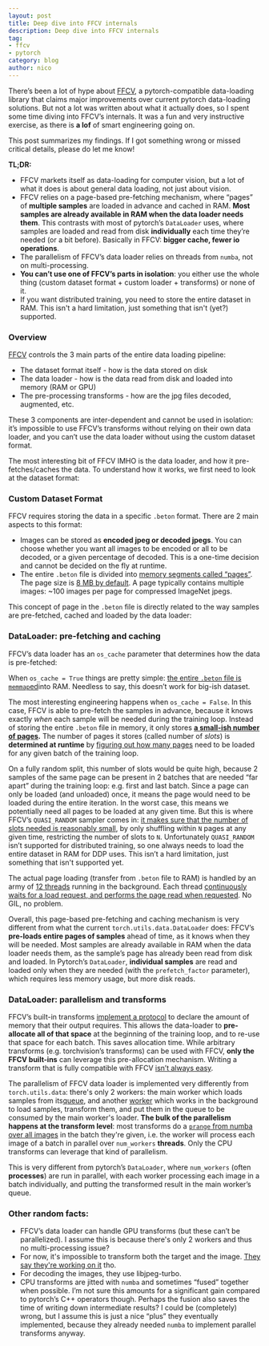 ```yaml
---
layout: post
title: Deep dive into FFCV internals
description: Deep dive into FFCV internals
tag:
- ffcv
- pytorch
category: blog
author: nico
---
```



There’s been a lot of hype about [FFCV](https://github.com/libffcv/ffcv), a
pytorch-compatible data-loading library that claims major improvements over
current pytorch data-loading solutions. But not a lot was written about what it
actually does, so I spent some time diving into FFCV’s internals. It was a fun
and very instructive exercise, as there is **a lof** of smart engineering going
on.

This post summarizes my findings. If I got something wrong or missed critical
details, please do let me know!

**TL;DR:**

* FFCV markets itself as data-loading for computer vision, but a lot of what
  it does is about general data loading, not just about vision.
* FFCV relies on a page-based pre-fetching mechanism, where “pages” of
  **multiple samples** are loaded in advance and cached in RAM. **Most samples
  are already available in RAM when the data loader needs them**. This contrasts
  with most of pytorch’s `DataLoader` uses, where samples are loaded and read
  from disk **individually** each time they’re needed (or a bit before).
  Basically in FFCV: **bigger cache, fewer io operations**.
* The parallelism of FFCV’s data loader relies on threads from  `numba`, not on
  multi-processing.
* **You can’t use one of FFCV’s parts in isolation**: you either use the whole
  thing (custom dataset format + custom loader + transforms) or none of it.
* If you want distributed training, you need to store the entire dataset in RAM.
  This isn't a hard limitation, just something that isn't (yet?) supported.


### Overview

[FFCV](https://github.com/libffcv/ffcv) controls the 3 main parts of the entire
data loading pipeline:

* The dataset format itself - how is the data stored on disk
* The data loader - how is the data read from disk and loaded into memory (RAM or GPU)
* The pre-processing transforms - how are the jpg files decoded, augmented, etc.

These 3 components are inter-dependent and cannot be used in isolation: it’s
impossible to use FFCV’s transforms without relying on their own data loader,
and you can’t use the data loader without using the custom dataset format.

The most interesting bit of FFCV IMHO is the data loader, and how it
pre-fetches/caches the data. To understand how it works, we first need to look
at the dataset format:

### Custom Dataset Format

FFCV requires storing the data in a specific `.beton`  format. There are 2 main
aspects to this format:


* Images can be stored as **encoded jpeg or decoded jpegs**. You can choose
  whether you want all images to be encoded or all to be decoded, or a given
  percentage of decoded. This is a one-time decision and cannot be decided on
  the fly at runtime.
* The entire `.beton` file is divided into [memory segments called
  “pages”](https://github.com/libffcv/ffcv/blob/f25386557e213711cc8601833add36ff966b80b2/ffcv/memory_allocator.py#L36).
  The page size is [8 MB by
  default](https://github.com/libffcv/ffcv/blob/f25386557e213711cc8601833add36ff966b80b2/ffcv/writer.py#L137).
  A page typically contains multiple images: ~100 images per page for compressed
  ImageNet jpegs.


This concept of page in the `.beton` file is directly related to the way samples
are pre-fetched, cached and loaded by the data loader:

### DataLoader: pre-fetching and caching

FFCV’s data loader has an `os_cache` parameter that determines how the data is
pre-fetched:

When `os_cache = True` things are pretty simple: [the entire `.beton` file is
`memmap`ed](https://github.com/libffcv/ffcv/blob/f25386557e213711cc8601833add36ff966b80b2/ffcv/memory_managers/os_cache.py#L25-L26)into
RAM. Needless to say, this doesn’t work for big-ish dataset. 

The most interesting engineering happens when `os_cache = False`. In this case,
FFCV is able to pre-fetch the samples in advance, because it knows exactly
*when* each sample will be needed during the training loop. Instead of storing
the entire `.beton` file in memory, it only stores [**a small-ish number of
pages**](https://github.com/libffcv/ffcv/blob/f25386557e213711cc8601833add36ff966b80b2/ffcv/memory_managers/process_cache/context.py#L32-L33)**.**
The number of pages it stores (called number of *slots*) is **determined at
runtime** by [figuring out how many
pages](https://github.com/libffcv/ffcv/blob/f25386557e213711cc8601833add36ff966b80b2/ffcv/memory_managers/process_cache/schedule.py#L12-L22)
need to be loaded for any given batch of the training loop. 

On a fully random split, this number of slots would be quite high, because 2
samples of the same page can be present in 2 batches that are needed “far apart”
during the training loop: e.g. first and last batch. Since a page  can only be
loaded (and unloaded) once, it means the page would need to be loaded during the
entire iteration. In the worst case, this means we potentially need all pages to
be loaded at any given time. But this is where FFCV’s `QUASI_RANDOM` sampler
comes in: [it makes sure that the number of slots needed is reasonably
small](https://github.com/libffcv/ffcv/blob/f25386557e213711cc8601833add36ff966b80b2/ffcv/traversal_order/quasi_random.py#L15-L16),
by only shuffling within `N` pages at any given time, restricting the number of
slots to `N`. Unfortunately `QUASI_RANDOM` isn’t supported for distributed
training, so one always needs to load the entire dataset in RAM for DDP uses.
This isn’t a hard limitation, just something that isn't supported yet.

The actual page loading (transfer from `.beton` file to RAM) is handled by an
army of [12
threads](https://github.com/libffcv/ffcv/blob/f25386557e213711cc8601833add36ff966b80b2/ffcv/memory_managers/process_cache/schedule.py#L100-L104)
running in the background. Each thread [continuously waits for a load request,
and performs the page read when
requested](https://github.com/libffcv/ffcv/blob/f25386557e213711cc8601833add36ff966b80b2/ffcv/memory_managers/process_cache/page_reader.py#L25-L35).
No GIL, no problem.

Overall, this page-based pre-fetching and caching mechanism is very different
from what the current  `torch.utils.data.DataLoader` does: FFCV’s **pre-loads
entire pages of samples** ahead of time, as it knows when they will be needed.
Most samples are already available in RAM when the data loader needs them, as
the sample’s page has already been read from disk and loaded. In Pytorch’s
`DataLoader`,  **individual samples** are read and loaded only when they are
needed (with the `prefetch_factor` parameter), which requires less memory usage,
but more disk reads.


### DataLoader: parallelism and transforms

FFCV’s built-in transforms [implement a
protocol](https://github.com/libffcv/ffcv/blob/f25386557e213711cc8601833add36ff966b80b2/ffcv/transforms/random_resized_crop.py#L42-L44)
to declare the amount of memory that their output requires. This allows the
data-loader to **pre-allocate all of that space** at the beginning of the
training loop, and to re-use that space for each batch. This saves allocation
time. While arbitrary transforms (e.g. torchvision’s transforms) can be used
with FFCV, **only the FFCV built-ins** can leverage this pre-allocation
mechanism. Writing a transform that is fully compatible with FFCV [isn’t always
easy](https://github.com/libffcv/ffcv/blob/main/ffcv/transforms/normalize.py). 

The parallelism of FFCV data loader is implemented very differently from
`torch.utils.data`: there's only 2 workers:  the main worker which loads samples
from
its[queue](https://github.com/libffcv/ffcv/blob/f25386557e213711cc8601833add36ff966b80b2/ffcv/loader/epoch_iterator.py#L32),
and another
[worker](https://github.com/libffcv/ffcv/blob/f25386557e213711cc8601833add36ff966b80b2/ffcv/loader/epoch_iterator.py#L67)
which works in the background to load samples, transform them, and put them in
the queue to be consumed by the main worker's loader. **The bulk of the
parallelism happens at the transform level**: most transforms do a [`prange`
from numba over all
images](https://github.com/libffcv/ffcv/blob/f25386557e213711cc8601833add36ff966b80b2/ffcv/transforms/flip.py#L33)
in the batch they're given, i.e. the worker will process each image of a batch
in parallel over `num_workers` **threads**. Only the CPU transforms can leverage
that kind of parallelism.

This is very different from pytorch’s `DataLoader`, where `num_workers` (often
**processes**) are run in parallel, with each worker processing each image in a
batch individually, and putting the transformed result in the main worker’s
queue.

### Other random facts:

* FFCV’s data loader can handle GPU transforms (but these can’t be
  parallelized). I assume this is because there's only 2 workers and thus no
  multi-processing issue?
* For now, it's impossible to transform both the target and the image. [They say
  they're working on it](https://github.com/libffcv/ffcv/issues/86) tho.
* For decoding the images, they use libjpeg-turbo.
* CPU transforms are jitted with `numba` and sometimes “fused” together when
  possible. I’m not sure this amounts for a significant gain compared to
  pytorch’s C++ operators though. Perhaps the fusion also saves the time of
  writing down intermediate results? I could be (completely) wrong, but I assume
  this is just a nice “plus” they eventually implemented, because they already
  needed `numba` to implement parallel transforms anyway.
